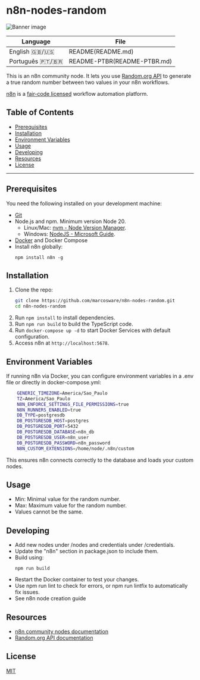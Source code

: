 # n8n-nodes-random

![Banner image](https://user-images.githubusercontent.com/10284570/173569848-c624317f-42b1-45a6-ab09-f0ea3c247648.png)

| Language | File |
|---|---|
| English 🇬🇧/🇺🇸| README(README.md) |
| Português 🇵🇹/🇧🇷| README-PTBR(README-PTBR.md) |

This is an n8n community node. It lets you use [Random.org API](https://www.random.org/integers/) to generate a true random number between two values in your n8n workflows.

[n8n](https://n8n.io/) is a [fair-code licensed](https://docs.n8n.io/reference/license/) workflow automation platform.

## Table of Contents

- [Prerequisites](#prerequisites)
- [Installation](#installation)
- [Environment Variables](#environment-variables)
- [Usage](#usage)
- [Developing](#developing)
- [Resources](#resources)
- [License](#license)

---

## Prerequisites

You need the following installed on your development machine:

* [Git](https://git-scm.com/downloads)
* Node.js and npm. Minimum version Node 20.
  - Linux/Mac: [nvm - Node Version Manager](https://github.com/nvm-sh/nvm).
  - Windows: [NodeJS - Microsoft Guide](https://docs.microsoft.com/en-us/windows/dev-environment/javascript/nodejs-on-windows).
* [Docker](https://www.docker.com/) and Docker Compose
* Install n8n globally:
    ```
    npm install n8n -g
    ```

## Installation

1. Clone the repo:
    ```bash
    git clone https://github.com/marcosware/n8n-nodes-random.git
    cd n8n-nodes-random
    ```
2. Run `npm install` to install dependencies.
3. Run `npm run build` to build the TypeScript code.
4. Run `docker-compose up -d` to start Docker Services with default configuration.
5. Access n8n at `http://localhost:5678`.

## Environment Variables

If running n8n via Docker, you can configure environment variables in a .env file or directly in docker-compose.yml:
```bash
    GENERIC_TIMEZONE=America/Sao_Paulo
    TZ=America/Sao_Paulo
    N8N_ENFORCE_SETTINGS_FILE_PERMISSIONS=true
    N8N_RUNNERS_ENABLED=true
    DB_TYPE=postgresdb
    DB_POSTGRESDB_HOST=postgres
    DB_POSTGRESDB_PORT=5432
    DB_POSTGRESDB_DATABASE=n8n_db
    DB_POSTGRESDB_USER=n8n_user
    DB_POSTGRESDB_PASSWORD=n8n_password
    N8N_CUSTOM_EXTENSIONS=/home/node/.n8n/custom
```
This ensures n8n connects correctly to the database and loads your custom nodes.

## Usage

* Min: Minimal value for the random number.
* Max: Maximum value for the random number.
* Values cannot be the same.

## Developing

* Add new nodes under /nodes and credentials under /credentials.
* Update the "n8n" section in package.json to include them.
* Build using:
    ```
    npm run build
    ```
* Restart the Docker container to test your changes.
* Use npm run lint to check for errors, or npm run lintfix to automatically fix issues.
* See n8n node creation guide

## Resources

* [n8n community nodes documentation](https://docs.n8n.io/integrations/#community-nodes)
* [Random.org API documentation](https://www.random.org/clients/http/)

## License

[MIT](https://github.com/n8n-io/n8n-nodes-starter/blob/master/LICENSE.md)
